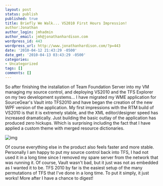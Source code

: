 ```yaml
---
layout: post
status: publish
published: true
title: Briefly We Walk... VS2010 First Hours Impression!
author:Jonathan
author_login: jmhadmin
author_email: jmh@jonathanhardison.com
wordpress_id: 443
wordpress_url: http://www.jonathanhardison.com/?p=443
date: '2010-04-12 21:43:29 -0500'
date_gmt: '2010-04-13 03:43:29 -0500'
categories:
- Uncategorized
tags: []
comments: []
---
```

So after finishing the installation of Team Foundation Server into my VM managing my source control, and deploying VS2010 and the TFS Explorer on my two development systems... I have migrated my WME application for SourceGear's Vault into TFS2010 and have began the creation of the new WPF version of the application.
My first impressions with the RTM build of VS2010 is that it is extremely stable, and the XML editor/designer speed has increased dramatically. Just building the basic outlay of the application has produced zero hickups. Which is surprising including the fact that I have applied a custom theme with merged resource dictionaries.

![img]({{site.base}}/imagecontent/2010/04/Capture1.png)

Of course everything else in the product also feels faster and more stable. Personally I am happy to put my source control back into TFS, I had not used it in a long time since I removed my spare server from the network that was running it. Of course, Vault wasn't bad, but it just was not as embedded as I wanted it to be. TFS 2010 by far is the easiest setup of the many permutations of TFS that I've done in a long time. To put it simply, it just works!
More after I have a chance to digest!
